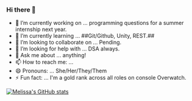 ### Hi there 👋

<!--
**melissa-perez/melissa-perez** is a ✨ _special_ ✨ repository because its `README.md` (this file) appears on your GitHub profile.
Here are some ideas to get you started:
-->
- 🔭 I’m currently working on ... programming questions for a summer internship next year.
- 🌱 I’m currently learning ... ##Git/Github, Unity, REST.##
- 👯 I’m looking to collaborate on ... Pending.
- 🤔 I’m looking for help with ... DSA always.
- 💬 Ask me about ... anything!
- 📫 How to reach me: ... 
- 😄 Pronouns: ... She/Her/They/Them
- ⚡ Fun fact: ... I'm a gold rank across all roles on console Overwatch.


[![Melissa's GitHub stats](https://github-readme-stats.vercel.app/api?username=melissa-perez&count_private=true&theme=synthwave&show_icons=true
)](https://github.com/melissa-perez/github-readme-stats)


